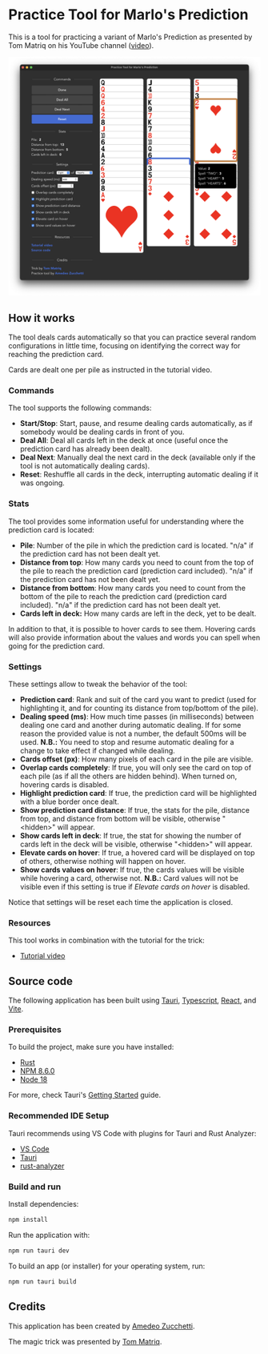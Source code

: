 # Practice Tool for Marlo's Prediction

This is a tool for practicing a variant of Marlo's Prediction as presented by Tom Matriq on his YouTube channel ([video](https://www.youtube.com/watch?v=Fa84HtYSjsU)).

<img src="/docs/app.png" />

## How it works

The tool deals cards automatically so that you can practice several random configurations in little time, focusing on identifying the correct way for reaching the prediction card.

Cards are dealt one per pile as instructed in the tutorial video.

### Commands

The tool supports the following commands:

- **Start/Stop**: Start, pause, and resume dealing cards automatically, as if somebody would be dealing cards in front of you.
- **Deal All**: Deal all cards left in the deck at once (useful once the prediction card has already been dealt).
- **Deal Next**: Manually deal the next card in the deck (available only if the tool is not automatically dealing cards).
- **Reset**: Reshuffle all cards in the deck, interrupting automatic dealing if it was ongoing.

### Stats

The tool provides some information useful for understanding where the prediction card is located:

- **Pile**: Number of the pile in which the prediction card is located. "n/a" if the prediction card has not been dealt yet.
- **Distance from top**: How many cards you need to count from the top of the pile to reach the prediction card (prediction card included). "n/a" if the prediction card has not been dealt yet.
- **Distance from bottom**: How many cards you need to count from the bottom of the pile to reach the prediction card (prediction card included). "n/a" if the prediction card has not been dealt yet.
- **Cards left in deck:** How many cards are left in the deck, yet to be dealt.

In addition to that, it is possible to hover cards to see them. Hovering cards will also provide information about the values and words you can spell when going for the prediction card.

### Settings

These settings allow to tweak the behavior of the tool:

- **Prediction card**: Rank and suit of the card you want to predict (used for highlighting it, and for counting its distance from top/bottom of the pile).
- **Dealing speed (ms)**: How much time passes (in milliseconds) between dealing one card and another during automatic dealing. If for some reason the provided value is not a number, the default 500ms will be used. **N.B.:** You need to stop and resume automatic dealing for a change to take effect if changed while dealing.
- **Cards offset (px)**: How many pixels of each card in the pile are visible.
- **Overlap cards completely**: If true, you will only see the card on top of each pile (as if all the others are hidden behind). When turned on, hovering cards is disabled.
- **Highlight prediction card**: If true, the prediction card will be highlighted with a blue border once dealt.
- **Show prediction card distance**: If true, the stats for the pile, distance from top, and distance from bottom will be visible, otherwise "\<hidden>" will appear.
- **Show cards left in deck**: If true, the stat for showing the number of cards left in the deck will be visible, otherwise "\<hidden>" will appear.
- **Elevate cards on hover**: If true, a hovered card will be displayed on top of others, otherwise nothing will happen on hover.
- **Show cards values on hover**: If true, the cards values will be visible while hovering a card, otherwise not. **N.B.:** Card values will not be visible even if this setting is true if _Elevate cards on hover_ is disabled.

Notice that settings will be reset each time the application is closed.

### Resources

This tool works in combination with the tutorial for the trick:

- [Tutorial video](https://www.youtube.com/watch?v=Fa84HtYSjsU)

## Source code

The following application has been built using [Tauri](https://tauri.app/), [Typescript](https://www.typescriptlang.org/), [React](https://reactjs.org/), and [Vite](https://vitejs.dev/).

### Prerequisites

To build the project, make sure you have installed:

- [Rust](https://www.rust-lang.org/)
- [NPM 8.6.0](https://www.npmjs.com/)
- [Node 18](https://nodejs.org/en/)

For more, check Tauri's [Getting Started](https://tauri.app/v1/guides/getting-started/prerequisites) guide.

### Recommended IDE Setup

Tauri recommends using VS Code with plugins for Tauri and Rust Analyzer:

- [VS Code](https://code.visualstudio.com/)
- [Tauri](https://marketplace.visualstudio.com/items?itemName=tauri-apps.tauri-vscode)
- [rust-analyzer](https://marketplace.visualstudio.com/items?itemName=rust-lang.rust-analyzer)

### Build and run

Install dependencies:

```bash
npm install
```

Run the application with:

```bash
npm run tauri dev
```

To build an app (or installer) for your operating system, run:

```bash
npm run tauri build
```

## Credits

This application has been created by [Amedeo Zucchetti](https://zuccha.io/).

The magic trick was presented by [Tom Matriq](https://www.youtube.com/user/TomMatriq).
